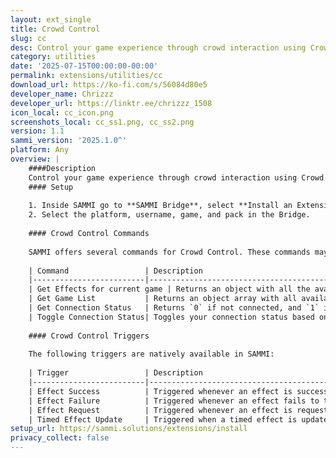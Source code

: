```yaml
---
layout: ext_single
title: Crowd Control
slug: cc
desc: Control your game experience through crowd interaction using Crowd Control and SAMMI
category: utilities
date: '2025-07-15T00:00:00-00:00'
permalink: extensions/utilities/cc
download_url: https://ko-fi.com/s/56084d80e5
developer_name: Chrizzz
developer_url: https://linktr.ee/chrizzz_1508
icon_local: cc_icon.png
screenshots_local: cc_ss1.png, cc_ss2.png
version: 1.1
sammi_version: '2025.1.0^'
platform: Any
overview: |
    ####Description
    Control your game experience through crowd interaction using Crowd Control and SAMMI
    #### Setup
    
    1. Inside SAMMI go to **SAMMI Bridge**, select **Install an Extension** and then the `Crowd Control.sef` file  
    2. Select the platform, username, game, and pack in the Bridge.
    
    #### Crowd Control Commands
    
    SAMMI offers several commands for Crowd Control. These commands may take a short time to execute. It is recommended to use **Wait Until Variable Exists** for handling results.
    
    | Command                 | Description                                                                 |
    |-------------------------|-----------------------------------------------------------------------------|
    | Get Effects for current game | Returns an object with all the available effects for the selected game/pack in the bridge. |
    | Get Game List           | Returns an object array with all available Crowd Control games.             |
    | Get Connection Status   | Returns `0` if not connected, and `1` if connected.                        |
    | Toggle Connection Status| Toggles your connection status based on bridge settings; returns `0` or `1`. |
    
    #### Crowd Control Triggers
    
    The following triggers are natively available in SAMMI:
    
    | Trigger                 | Description                                                                             |
    |-------------------------|-----------------------------------------------------------------------------------------|
    | Effect Success          | Triggered whenever an effect is successfully activated.                                |
    | Effect Failure          | Triggered whenever an effect fails to trigger.                                         |
    | Effect Request          | Triggered whenever an effect is requested—followed by either Effect Success or Failure.|
    | Timed Effect Update     | Triggered when a timed effect is updated (e.g. beginning, pausing, resuming).          |
setup_url: https://sammi.solutions/extensions/install
privacy_collect: false
---
```

